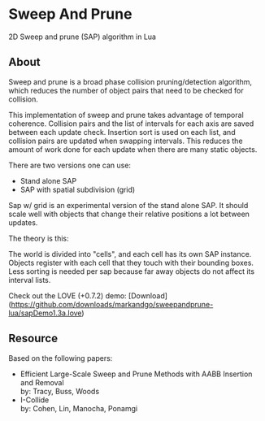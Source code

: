 # Sweep And Prune

2D Sweep and prune (SAP) algorithm in Lua

## About

Sweep and prune is a broad phase collision pruning/detection algorithm, which reduces the number of object pairs that need to be checked for collision.

This implementation of sweep and prune takes advantage of temporal coherence. Collision pairs and the list of intervals for each axis are saved between each update check. Insertion sort is used on each list, and collision pairs are updated when swapping intervals. This reduces the amount of work done for each update when there are many static objects.

There are two versions one can use:

*	Stand alone SAP
*	SAP with spatial subdivision (grid)

Sap w/ grid is an experimental version of the stand alone SAP. It should scale well with objects that change their relative positions a lot between updates.

The theory is this:

The world is divided into "cells", and each cell has its own SAP instance. Objects register with each cell that they touch with their bounding boxes. Less sorting is needed per sap because far away objects do not affect its interval lists.

Check out the LOVE (+0.7.2) demo: [Download] (https://github.com/downloads/markandgo/sweepandprune-lua/sapDemo1.3a.love)

## Resource

Based on the following papers:

*	Efficient Large-Scale Sweep and Prune Methods with AABB Insertion and Removal  
	by: Tracy, Buss, Woods
*	I-Collide  
	by: Cohen, Lin, Manocha, Ponamgi